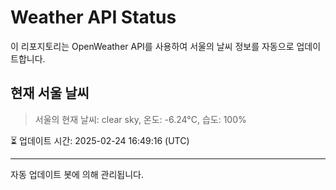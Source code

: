 
# Weather API Status

이 리포지토리는 OpenWeather API를 사용하여 서울의 날씨 정보를 자동으로 업데이트합니다.

## 현재 서울 날씨
> 서울의 현재 날씨: clear sky, 온도: -6.24°C, 습도: 100%

⏳ 업데이트 시간: 2025-02-24 16:49:16 (UTC)

---
자동 업데이트 봇에 의해 관리됩니다.
